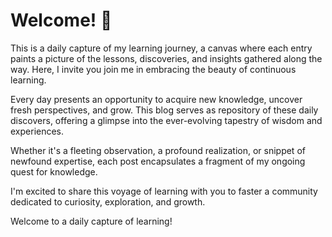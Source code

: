 # Welcome! 👋 

This is a daily capture of my learning journey, a canvas where each entry paints a picture of the lessons, discoveries, and insights gathered along the way. Here, I invite you join me in embracing the beauty of continuous learning.

Every day presents an opportunity to acquire new knowledge, uncover fresh perspectives, and grow. This blog serves as repository of these daily discovers, offering a glimpse into the ever-evolving tapestry of wisdom and experiences.

Whether it's a fleeting observation, a profound realization, or snippet of newfound expertise, each post encapsulates a fragment of my ongoing quest for knowledge.

I'm excited to share this voyage of learning with you to faster a community dedicated to curiosity, exploration, and growth.

Welcome to a daily capture of learning!


